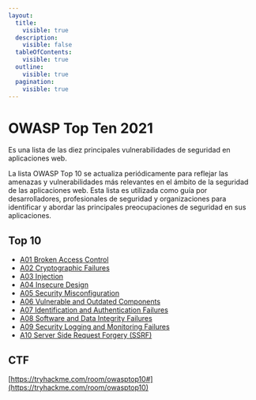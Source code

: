 ```yaml
---
layout:
  title:
    visible: true
  description:
    visible: false
  tableOfContents:
    visible: true
  outline:
    visible: true
  pagination:
    visible: true
---
```


# OWASP Top Ten 2021

Es una lista de las diez principales vulnerabilidades de seguridad en aplicaciones web.

La lista OWASP Top 10 se actualiza periódicamente para reflejar las amenazas y vulnerabilidades más relevantes en el ámbito de la seguridad de las aplicaciones web. Esta lista es utilizada como guía por desarrolladores, profesionales de seguridad y organizaciones para identificar y abordar las principales preocupaciones de seguridad en sus aplicaciones.

## Top 10

* [A01 Broken Access Control](https://owasp.org/Top10/A01\_2021-Broken\_Access\_Control/)
* [A02 Cryptographic Failures](https://owasp.org/Top10/A02\_2021-Cryptographic\_Failures/)
* [A03 Injection](https://owasp.org/Top10/A03\_2021-Injection/)
* [A04 Insecure Design](https://owasp.org/Top10/A04\_2021-Insecure\_Design/)
* [A05 Security Misconfiguration](https://owasp.org/Top10/A05\_2021-Security\_Misconfiguration/)
* [A06 Vulnerable and Outdated Components](https://owasp.org/Top10/A06\_2021-Vulnerable\_and\_Outdated\_Components/)
* [A07 Identification and Authentication Failures](https://owasp.org/Top10/A07\_2021-Identification\_and\_Authentication\_Failures/)
* [A08 Software and Data Integrity Failures](https://owasp.org/Top10/A08\_2021-Software\_and\_Data\_Integrity\_Failures/)
* [A09 Security Logging and Monitoring Failures](https://owasp.org/Top10/A09\_2021-Security\_Logging\_and\_Monitoring\_Failures/)
* [A10 Server Side Request Forgery (SSRF)](https://owasp.org/Top10/A10\_2021-Server-Side\_Request\_Forgery\_\(SSRF\)/)

## CTF

[https://tryhackme.com/room/owasptop10#](https://tryhackme.com/room/owasptop10)
